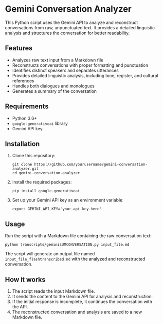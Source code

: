 
# Gemini Conversation Analyzer

This Python script uses the Gemini API to analyze and reconstruct conversations from raw, unpunctuated text. It provides a detailed linguistic analysis and structures the conversation for better readability.

## Features

- Analyzes raw text input from a Markdown file
- Reconstructs conversations with proper formatting and punctuation
- Identifies distinct speakers and separates utterances
- Provides detailed linguistic analysis, including tone, register, and cultural references
- Handles both dialogues and monologues
- Generates a summary of the conversation

## Requirements

- Python 3.6+
- `google-generativeai` library
- Gemini API key

## Installation

1. Clone this repository:
   ```
   git clone https://github.com/yourusername/gemini-conversation-analyzer.git
   cd gemini-conversation-analyzer
   ```

2. Install the required packages:
   ```
   pip install google-generativeai
   ```

3. Set up your Gemini API key as an environment variable:
   ```
   export GEMINI_API_KEY='your-api-key-here'
   ```

## Usage

Run the script with a Markdown file containing the raw conversation text:

```
python transcripts/geminiSUMCONVERSATION.py input_file.md
```

The script will generate an output file named `input_file_flashtranscribed.md` with the analyzed and reconstructed conversation.

## How it works

1. The script reads the input Markdown file.
2. It sends the content to the Gemini API for analysis and reconstruction.
3. If the initial response is incomplete, it continues the conversation with the API.
4. The reconstructed conversation and analysis are saved to a new Markdown file.

